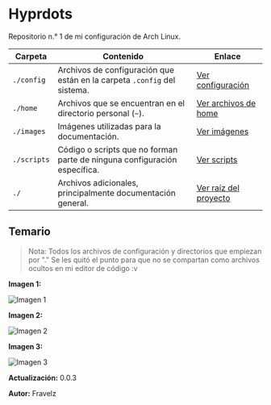# Hyprdots

Repositorio n.° 1 de mi configuración de Arch Linux.

| Carpeta     | Contenido                                                                 | Enlace                         |
| ----------- | ------------------------------------------------------------------------- | ------------------------------ |
| `./config`  | Archivos de configuración que están en la carpeta `.config` del sistema.  | [Ver configuración](./config)  |
| `./home`    | Archivos que se encuentran en el directorio personal (`~`).               | [Ver archivos de home](./home) |
| `./images`  | Imágenes utilizadas para la documentación.                                | [Ver imágenes](./images)       |
| `./scripts` | Código o scripts que no forman parte de ninguna configuración específica. | [Ver scripts](./scripts)       |
| `./`        | Archivos adicionales, principalmente documentación general.               | [Ver raíz del proyecto](./)    |

## Temario

> Nota: Todos los archivos de configuración y directorios que empiezan por "." Se les quitó el punto para que no se compartan como archivos ocultos en mi editor de código :v

**Imagen 1:**

![Imagen 1](./images/.png)

**Imagen 2:**

![Imagen 2](./images/.png)

**Imagen 3:**

![Imagen 3](./images/.png)

**Actualización:** 0.0.3

**Autor:** Fravelz
